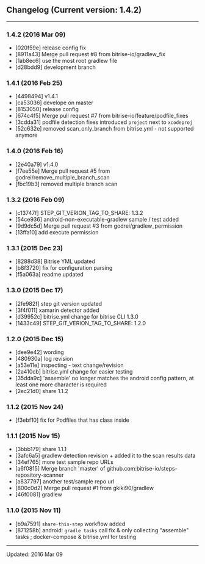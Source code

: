 ## Changelog (Current version: 1.4.2)

-----------------

### 1.4.2 (2016 Mar 09)

* [020f59e] release config fix
* [8911a43] Merge pull request #8 from bitrise-io/gradlew_fix
* [1ab8ec6] use the most root gradlew file
* [d28bdd9] development branch

### 1.4.1 (2016 Feb 25)

* [4498494] v1.4.1
* [ca53036] develope on master
* [8153050] release config
* [674c4f5] Merge pull request #7 from bitrise-io/feature/podfile_fixes
* [3cdda31] podfile detection fixes introduced `project` next to `xcodeproj`
* [52c632e] removed scan_only_branch from bitrise.yml - not supported anymore

### 1.4.0 (2016 Feb 16)

* [2e40a79] v1.4.0
* [f7ee55e] Merge pull request #5 from godrei/remove_multiple_branch_scan
* [fbc19b3] removed multiple branch scan

### 1.3.2 (2016 Feb 09)

* [c13747f] STEP_GIT_VERION_TAG_TO_SHARE: 1.3.2
* [54ce936] android-non-executable-gradlew sample / test added
* [9d9dc5d] Merge pull request #3 from godrei/gradlew_permission
* [13ffa10] add execute permission

### 1.3.1 (2015 Dec 23)

* [8288d38] Bitrise YML updated
* [b8f3720] fix for configuration parsing
* [f5a063a] readme updated

### 1.3.0 (2015 Dec 17)

* [2fe982f] step git version updated
* [3f4f011] xamarin detector added
* [d39952c] bitrise.yml change for bitrise CLI 1.3.0
* [1433c49] STEP_GIT_VERION_TAG_TO_SHARE: 1.2.0

### 1.2.0 (2015 Dec 15)

* [dee9e42] wording
* [480930a] log revision
* [a53e11e] inspecting - text change/revision
* [2a410cb] bitrise.yml change for easier testing
* [35dda9c] 'assemble' no longer matches the android config pattern, at least one more character is required
* [2ec21d0] share 1.1.2

### 1.1.2 (2015 Nov 24)

* [f3ebf10] fix for Podfiles that has class inside

### 1.1.1 (2015 Nov 15)

* [3bbb179] share 1.1.1
* [3afc6a5] gradlew detection revision + added it to the scan results data
* [34ef765] more test sample repo URLs
* [a6f0815] Merge branch 'master' of github.com:bitrise-io/steps-repository-scanner
* [a837797] another test/sample repo url
* [800c0d2] Merge pull request #1 from gkiki90/gradlew
* [46f0081] gradlew

### 1.1.0 (2015 Nov 11)

* [b9a7591] `share-this-step` workflow added
* [871258b] android: `gradle tasks` call fix & only collecting "assemble" tasks ;  docker-compose & bitrise.yml for testing

-----------------

Updated: 2016 Mar 09